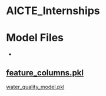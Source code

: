 # AICTE_Internships
# Model Files 
-
[feature_columns.pkl](https://drive.google.com/file/d/19a2ZHp8VQkHZNR5YmQxb6_AZzsEdPvIs/view?usp=sharing)
-
[water_quality_model.pkl](https://drive.google.com/file/d/1kytdFzypSqbZijsNjC4aIqit8HD9D1-d/view?usp=drive_link)
